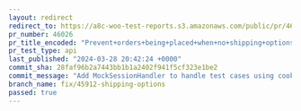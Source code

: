 ```yaml
---
layout: redirect
redirect_to: https://a8c-woo-test-reports.s3.amazonaws.com/public/pr/46026/api/index.html
pr_number: 46026
pr_title_encoded: "Prevent+orders+being+placed+when+no+shipping+options+are+available"
pr_test_type: api
last_published: "2024-03-28 20:42:24 +0000"
commit_sha: 28faf96b2a7443bb1b1a2402f941f5cf323e1be2
commit_message: "Add MockSessionHandler to handle test cases using cookies"
branch_name: fix/45912-shipping-options
passed: true
---
```

